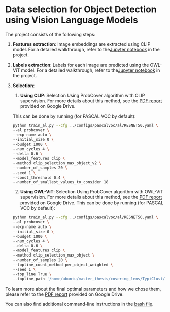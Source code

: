# Data selection for Object Detection using Vision Language Models

The project consists of the following steps:

1. **Features extraction**: Image embeddings are extracted using CLIP model. For a detailed walkthrough, refer to the[Jupyter notebook](deep-al/features_extraction/CLIP/CLIP_embeddings_pascalvoc.ipynb) in the project.
2. **Labels extraction**: Labels for each image are predicted using the OWL-ViT model. For a detailed walkthrough, refer to the[Jupyter notebook](deep-al/features_extraction/OWL-ViT/OWL-ViT.ipynb) in the project.
3. **Selection**: 
    1. **Using CLIP**: Selection Using ProbCover algorithm with CLIP supervision. For more details about this method, see the [PDF report](https://drive.google.com/file/d/1lwNdwZGJDSWM0PaDQKE1tZvTP5_a1DOG/view) provided on Google Drive.

    This can be done by running (for PASCAL VOC by default):
    ```sh
    python train_al.py --cfg ../configs/pascalvoc/al/RESNET50.yaml \
    --al probcover \
    --exp-name auto \
    --initial_size 0 \
    --budget 1000 \
    --num_cycles 4 \
    --delta 0.6 \
    --model_features clip \
    --method clip_selection_max_object_v2 \
    --number_of_samples 20 \
    --seed 1 \
    --const_threshold 0.4 \
    --number_of_smallest_values_to_consider 18
    ```
    
    2. **Using OWL-ViT**: Selection Using ProbCover algorithm with OWL-ViT supervision. For more details about this method, see the [PDF report](https://drive.google.com/file/d/1lwNdwZGJDSWM0PaDQKE1tZvTP5_a1DOG/view) provided on Google Drive.
    This can be done by running (for PASCAL VOC by default):
    ```sh
    python train_al.py --cfg ../configs/pascalvoc/al/RESNET50.yaml \
    --al probcover \
    --exp-name auto \
    --initial_size 0 \
    --budget 1000 \
    --num_cycles 4 \
    --delta 0.6 \
    --model_features clip \
    --method clip_selection_max_object \
    --number_of_samples 20 \
    --topline_count_method per_object_weighted \
    --seed 1 \
    --top_line True \
    --topline_path '/home/ubuntu/master_thesis/covering_lens/TypiClust/topline_csv/zero_shot_model_th_0.3.csv' 
    ```
To learn more about the final optimal parameters and how we chose them, please refer to the [PDF report](https://drive.google.com/file/d/1lwNdwZGJDSWM0PaDQKE1tZvTP5_a1DOG/view) provided on Google Drive.

You can also find additional command-line instructions in the [bash file](deep-al/tools/run_AL.sh).
